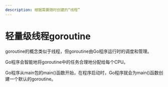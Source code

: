 ```yaml
---
description: 根据需要随时创建的“线程”
---
```


# 轻量级线程goroutine

goroutine的概念类似于线程，但goroutine由Go程序运行时的调度和管理。

Go程序会智能地将goroutine中的任务合理地分配给每个CPU。

Go程序从main包的main\(\)函数开始，在程序启动时，Go程序就会为main\(\)函数创建一个默认的goroutine。

